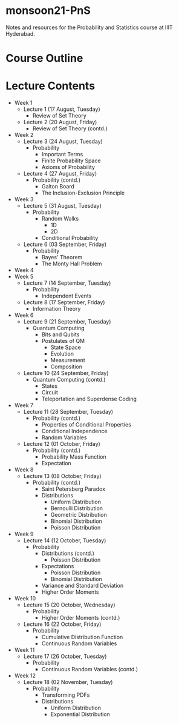 # monsoon21-PnS
Notes and resources for the Probability and Statistics course at IIIT Hyderabad.

# Course Outline

# Lecture Contents
* Week 1
    * Lecture 1 (17 August, Tuesday)
        - Review of Set Theory
    * Lecture 2 (20 August, Friday)
        - Review of Set Theory (contd.)
* Week 2
    * Lecture 3 (24 August, Tuesday)
        - Probability
            - Important Terms
            - Finite Probability Space
            - Axioms of Probability
    * Lecture 4 (27 August, Friday)
        - Probability (contd.)
            - Galton Board
            - The Inclusion-Exclusion Principle
* Week 3
    * Lecture 5 (31 August, Tuesday)
        - Probability
            - Random Walks
                - 1D
                - 2D
            - Conditional Probability
    * Lecture 6 (03 September, Friday)
        - Probability
            - Bayes' Theorem
            - The Monty Hall Problem
* Week 4
* Week 5
    * Lecture 7 (14 September, Tuesday)
        - Probability
            - Independent Events
    * Lecture 8 (17 September, Friday)
        - Information Theory
* Week 6
    * Lecture 9 (21 September, Tuesday)
        - Quantum Computing
            - Bits and Qubits
            - Postulates of QM
                - State Space
                - Evolution
                - Measurement
                - Composition
    * Lecture 10 (24 September, Friday)
        - Quantum Computing (contd.)
            - States
            - Circuit
            - Teleportation and Superdense Coding
* Week 7
    * Lecture 11 (28 September, Tuesday)
        - Probability (contd.)
            - Properties of Conditional Properties
            - Conditional Independence
            - Random Variables
    * Lecture 12 (01 October, Friday)
        - Probability (contd.)
            - Probability Mass Function
            - Expectation
* Week 8
    * Lecture 13 (08 October, Friday)
        - Probability (contd.)
            - Saint Petersberg Paradox
            - Distributions
                - Uniform Distribution
                - Bernoulli Distribution
                - Geometric Distribution
                - Binomial Distribution
                - Poisson Distribution
* Week 9
    * Lecture 14 (12 October, Tuesday)
        - Probability
            - Distributions (contd.)
                - Poisson Distribution
            - Expectations
                - Poisson Distribution
                - Binomial Distribution
            - Variance and Standard Deviation
            - Higher Order Moments
* Week 10
    * Lecture 15 (20 October, Wednesday)
        - Probability
            - Higher Order Moments (contd.)
    * Lecture 16 (22 October, Friday)
        - Probability
            - Cumulative Distribution Function
            - Continuous Random Variables
* Week 11
    * Lecture 17 (26 October, Tuesday)
        - Probability
            - Continuous Random Variables (contd.)
* Week 12
    * Lecture 18 (02 November, Tuesday)
        - Probability
            - Transforming PDFs
            - Distributions
                - Uniform Distribution
                - Exponential Distribution
